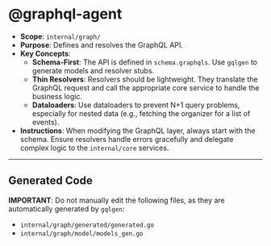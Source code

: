 # @graphql-agent
- **Scope**: `internal/graph/`
- **Purpose**: Defines and resolves the GraphQL API.
- **Key Concepts**:
  - **Schema-First**: The API is defined in `schema.graphqls`. Use `gqlgen` to generate models and resolver stubs.
  - **Thin Resolvers**: Resolvers should be lightweight. They translate the GraphQL request and call the appropriate core service to handle the business logic.
  - **Dataloaders**: Use dataloaders to prevent N+1 query problems, especially for nested data (e.g., fetching the organizer for a list of events).
- **Instructions**: When modifying the GraphQL layer, always start with the schema. Ensure resolvers handle errors gracefully and delegate complex logic to the `internal/core` services.

---

## Generated Code

**IMPORTANT**: Do not manually edit the following files, as they are automatically generated by `gqlgen`:
- `internal/graph/generated/generated.go`
- `internal/graph/model/models_gen.go`

